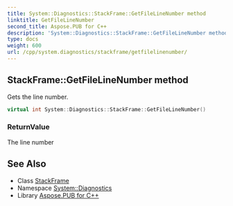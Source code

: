 ```yaml
---
title: System::Diagnostics::StackFrame::GetFileLineNumber method
linktitle: GetFileLineNumber
second_title: Aspose.PUB for C++
description: 'System::Diagnostics::StackFrame::GetFileLineNumber method. Gets the line number in C++.'
type: docs
weight: 600
url: /cpp/system.diagnostics/stackframe/getfilelinenumber/
---
```

## StackFrame::GetFileLineNumber method


Gets the line number.

```cpp
virtual int System::Diagnostics::StackFrame::GetFileLineNumber()
```


### ReturnValue

The line number

## See Also

* Class [StackFrame](../)
* Namespace [System::Diagnostics](../../)
* Library [Aspose.PUB for C++](../../../)
